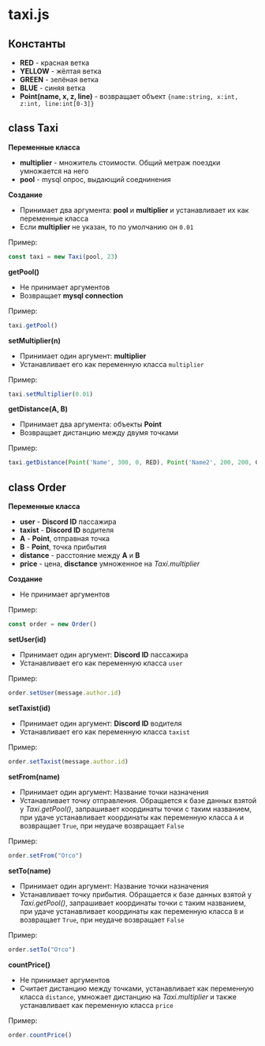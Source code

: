 # taxi.js

## Константы
- **RED** - красная ветка
- **YELLOW** - жёлтая ветка
- **GREEN** - зелёная ветка
- **BLUE** - синяя ветка
- **Point(name, x, z, line)** - возвращает объект `{name:string, x:int, z:int, line:int[0-3]}`

## class Taxi
**Переменные класса**
- **multiplier** - множитель стоимости. Общий метраж поездки умножается на него
- **pool** - mysql опрос, выдающий соеднинения

**Создание**
- Принимает два аргумента: **pool** и **multiplier** и устанавливает их как переменные класса
- Если **multiplier** не указан, то по умолчанию он `0.01`

Пример:
```js
const taxi = new Taxi(pool, 23)
```

**getPool()**
- Не принимает аргументов
- Возвращает __mysql connection__

Пример:
```js
taxi.getPool()
```

**setMultiplier(n)**
- Принимает один аргумент: **multiplier**
- Устанавливает его как переменную класса `multiplier`

Пример:
```js
taxi.setMultiplier(0.01)
```

**getDistance(A, B)**
- Принимает два аргумента: объекты **Point**
- Возвращает дистанцию между двумя точками

Пример:
```js
taxi.getDistance(Point('Name', 300, 0, RED), Point('Name2', 200, 200, GREEN))
```

## class Order
**Переменные класса**
- **user** - __Discord ID__ пассажира
- **taxist** - __Discord ID__ водителя
- **A** - **Point**, отправная точка
- **B** - **Point**, точка прибытия
- **distance** - расстояние между **A** и **B**
- **price** - цена, **disctance** умноженное на *Taxi.multiplier*

**Создание**
- Не принимает аргументов

Пример:
```js
const order = new Order()
```

**setUser(id)**
- Принимает один аргумент: __Discord ID__ пассажира
- Устанавливает его как переменную класса `user`

Пример:
```js
order.setUser(message.author.id)
```

**setTaxist(id)**
- Принимает один аргумент: __Discord ID__ водителя
- Устанавливает его как переменную класса `taxist`

Пример:
```js
order.setTaxist(message.author.id)
```

**setFrom(name)**
- Принимает один аргумент: Название точки назначения
- Устанавливает точку отправления. Обращается к базе данных взятой у *Taxi.getPool()*, запрашивает координаты точки с таким названием, при удаче устанавливает координаты как переменную класса `A` и возвращает `True`, при неудаче возвращает `False`

Пример:
```js
order.setFrom("Отсо")
```

**setTo(name)**
- Принимает один аргумент: Название точки назначения
- Устанавливает точку прибытия. Обращается к базе данных взятой у *Taxi.getPool()*, запрашивает координаты точки с таким названием, при удаче устанавливает координаты как переменную класса `B` и возвращает `True`, при неудаче возвращает `False`

Пример:
```js
order.setTo("Отсо")
```

**countPrice()**
- Не принимает аргументов
- Считает дистанцию между точками, устанавливает как переменную класса `distance`, умножает дистанцию на *Taxi.multiplier* и также устанавливает как переменную класса `price`

Пример:
```js
order.countPrice()
```

